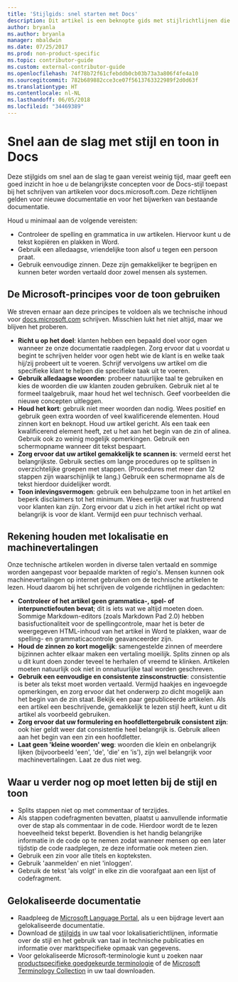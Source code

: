 ```yaml
---
title: 'Stijlgids: snel starten met Docs'
description: Dit artikel is een beknopte gids met stijlrichtlijnen die alleen de essentiële onderwerpen bevat om aan de slag te gaan met docs.microsoft.com.
author: bryanla
ms.author: bryanla
manager: mbaldwin
ms.date: 07/25/2017
ms.prod: non-product-specific
ms.topic: contributor-guide
ms.custom: external-contributor-guide
ms.openlocfilehash: 74f78b72f61cfebddb0cb03b73a3a806f4fe4a10
ms.sourcegitcommit: 782b689882cce3ce07f5613763322989f2d0d63f
ms.translationtype: HT
ms.contentlocale: nl-NL
ms.lasthandoff: 06/05/2018
ms.locfileid: "34469389"
---
```

# <a name="docs-style-and-voice-quick-start"></a>Snel aan de slag met stijl en toon in Docs

Deze stijlgids om snel aan de slag te gaan vereist weinig tijd, maar geeft een goed inzicht in hoe u de belangrijkste concepten voor de Docs-stijl toepast bij het schrijven van artikelen voor docs.microsoft.com. Deze richtlijnen gelden voor nieuwe documentatie en voor het bijwerken van bestaande documentatie.

Houd u minimaal aan de volgende vereisten:

- Controleer de spelling en grammatica in uw artikelen. Hiervoor kunt u de tekst kopiëren en plakken in Word.
- Gebruik een alledaagse, vriendelijke toon alsof u tegen een persoon praat.
- Gebruik eenvoudige zinnen. Deze zijn gemakkelijker te begrijpen en kunnen beter worden vertaald door zowel mensen als systemen.

## <a name="use-the-microsoft-voice-principles"></a>De Microsoft-principes voor de toon gebruiken

We streven ernaar aan deze principes te voldoen als we technische inhoud voor [docs.microsoft.com](https://docs.microsoft.com) schrijven. Misschien lukt het niet altijd, maar we blijven het proberen.

- **Richt u op het doel**: klanten hebben een bepaald doel voor ogen wanneer ze onze documentatie raadplegen. Zorg ervoor dat u voordat u begint te schrijven helder voor ogen hebt wie de klant is en welke taak hij/zij probeert uit te voeren. Schrijf vervolgens uw artikel om die specifieke klant te helpen die specifieke taak uit te voeren.
- **Gebruik alledaagse woorden**: probeer natuurlijke taal te gebruiken en kies de woorden die uw klanten zouden gebruiken. Gebruik niet al te formeel taalgebruik, maar houd het wel technisch. Geef voorbeelden die nieuwe concepten uitleggen.
- **Houd het kort**: gebruik niet meer woorden dan nodig. Wees positief en gebruik geen extra woorden of veel kwalificerende elementen. Houd zinnen kort en beknopt. Houd uw artikel gericht. Als een taak een kwalificerend element heeft, zet u het aan het begin van de zin of alinea. Gebruik ook zo weinig mogelijk opmerkingen. Gebruik een schermopname wanneer dit tekst bespaart.
- **Zorg ervoor dat uw artikel gemakkelijk te scannen is**: vermeld eerst het belangrijkste. Gebruik secties om lange procedures op te splitsen in overzichtelijke groepen met stappen. (Procedures met meer dan 12 stappen zijn waarschijnlijk te lang.) Gebruik een schermopname als de tekst hierdoor duidelijker wordt.
- **Toon inlevingsvermogen**: gebruik een behulpzame toon in het artikel en beperk disclaimers tot het minimum. Wees eerlijk over wat frustrerend voor klanten kan zijn. Zorg ervoor dat u zich in het artikel richt op wat belangrijk is voor de klant. Vermijd een puur technisch verhaal.

## <a name="consider-localization-and-machine-translation"></a>Rekening houden met lokalisatie en machinevertalingen

Onze technische artikelen worden in diverse talen vertaald en sommige worden aangepast voor bepaalde markten of regio's. Mensen kunnen ook machinevertalingen op internet gebruiken om de technische artikelen te lezen. Houd daarom bij het schrijven de volgende richtlijnen in gedachten:

- **Controleer of het artikel geen grammatica-, spel- of interpunctiefouten bevat**; dit is iets wat we altijd moeten doen. Sommige Markdown-editors (zoals Markdown Pad 2.0) hebben basisfuctionaliteit voor de spellingcontrole, maar het is beter de weergegeven HTML-inhoud van het artikel in Word te plakken, waar de spelling- en grammaticacontrole geavanceerder zijn.
- **Houd de zinnen zo kort mogelijk**: samengestelde zinnen of meerdere bijzinnen achter elkaar maken een vertaling moeilijk. Splits zinnen op als u dit kunt doen zonder teveel te herhalen of vreemd te klinken. Artikelen moeten natuurlijk ook niet in onnatuurlijke taal worden geschreven.
- **Gebruik een eenvoudige en consistente zinsconstructie**: consistentie is beter als tekst moet worden vertaald. Vermijd haakjes en ingevoegde opmerkingen, en zorg ervoor dat het onderwerp zo dicht mogelijk aan het begin van de zin staat. Bekijk een paar gepubliceerde artikelen. Als een artikel een beschrijvende, gemakkelijk te lezen stijl heeft, kunt u dit artikel als voorbeeld gebruiken.
- **Zorg ervoor dat uw formulering en hoofdlettergebruik consistent zijn**: ook hier geldt weer dat consistentie heel belangrijk is. Gebruik alleen aan het begin van een zin een hoofdletter.
- **Laat geen 'kleine woorden' weg**: woorden die klein en onbelangrijk lijken (bijvoorbeeld 'een', 'de', 'die' en 'is'), zijn wel belangrijk voor machinevertalingen. Laat ze dus niet weg.

## <a name="other-style-and-voice-issues-to-watch-for"></a>Waar u verder nog op moet letten bij de stijl en toon

- Splits stappen niet op met commentaar of terzijdes.
- Als stappen codefragmenten bevatten, plaatst u aanvullende informatie over de stap als commentaar in de code. Hierdoor wordt de te lezen hoeveelheid tekst beperkt. Bovendien is het handig belangrijke informatie in de code op te nemen zodat wanneer mensen op een later tijdstip de code raadplegen, ze deze informatie ook meteen zien.
- Gebruik een zin voor alle titels en kopteksten.
- Gebruik 'aanmelden' en niet 'inloggen'.
- Gebruik de tekst 'als volgt' in elke zin die voorafgaat aan een lijst of codefragment.

## <a name="localized-documentation"></a>Gelokaliseerde documentatie

- Raadpleeg de [Microsoft Language Portal](https://www.microsoft.com/Language/Default.aspx), als u een bijdrage levert aan gelokaliseerde documentatie.
- Download de [stijlgids](https://www.microsoft.com/Language/StyleGuides.aspx) in uw taal voor lokalisatierichtlijnen, informatie over de stijl en het gebruik van taal in technische publicaties en informatie over marktspecifieke opmaak van gegevens.
- Voor gelokaliseerde Microsoft-terminologie kunt u zoeken naar [productspecifieke goedgekeurde terminologie](https://www.microsoft.com/Language/Search.aspx) of de [Microsoft Terminology Collection](https://www.microsoft.com/Language/Terminology.aspx) in uw taal downloaden.
